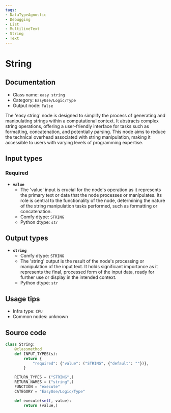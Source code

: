 ```yaml
---
tags:
- DataTypeAgnostic
- Debugging
- List
- MultilineText
- String
- Text
---
```


# String
## Documentation
- Class name: `easy string`
- Category: `EasyUse/Logic/Type`
- Output node: `False`

The 'easy string' node is designed to simplify the process of generating and manipulating strings within a computational context. It abstracts complex string operations, offering a user-friendly interface for tasks such as formatting, concatenation, and potentially parsing. This node aims to reduce the technical overhead associated with string manipulation, making it accessible to users with varying levels of programming expertise.
## Input types
### Required
- **`value`**
    - The 'value' input is crucial for the node's operation as it represents the primary text or data that the node processes or manipulates. Its role is central to the functionality of the node, determining the nature of the string manipulation tasks performed, such as formatting or concatenation.
    - Comfy dtype: `STRING`
    - Python dtype: `str`
## Output types
- **`string`**
    - Comfy dtype: `STRING`
    - The 'string' output is the result of the node's processing or manipulation of the input text. It holds significant importance as it represents the final, processed form of the input data, ready for further use or display in the intended context.
    - Python dtype: `str`
## Usage tips
- Infra type: `CPU`
- Common nodes: unknown


## Source code
```python
class String:
    @classmethod
    def INPUT_TYPES(s):
        return {
            "required": {"value": ("STRING", {"default": ""})},
        }

    RETURN_TYPES = ("STRING",)
    RETURN_NAMES = ("string",)
    FUNCTION = "execute"
    CATEGORY = "EasyUse/Logic/Type"

    def execute(self, value):
        return (value,)

```
